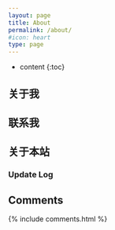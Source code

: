 ```yaml
---
layout: page
title: About
permalink: /about/
#icon: heart
type: page
---
```


* content
{:toc}

## 关于我


## 联系我


## 关于本站

### Update Log

## Comments

{% include comments.html %}
